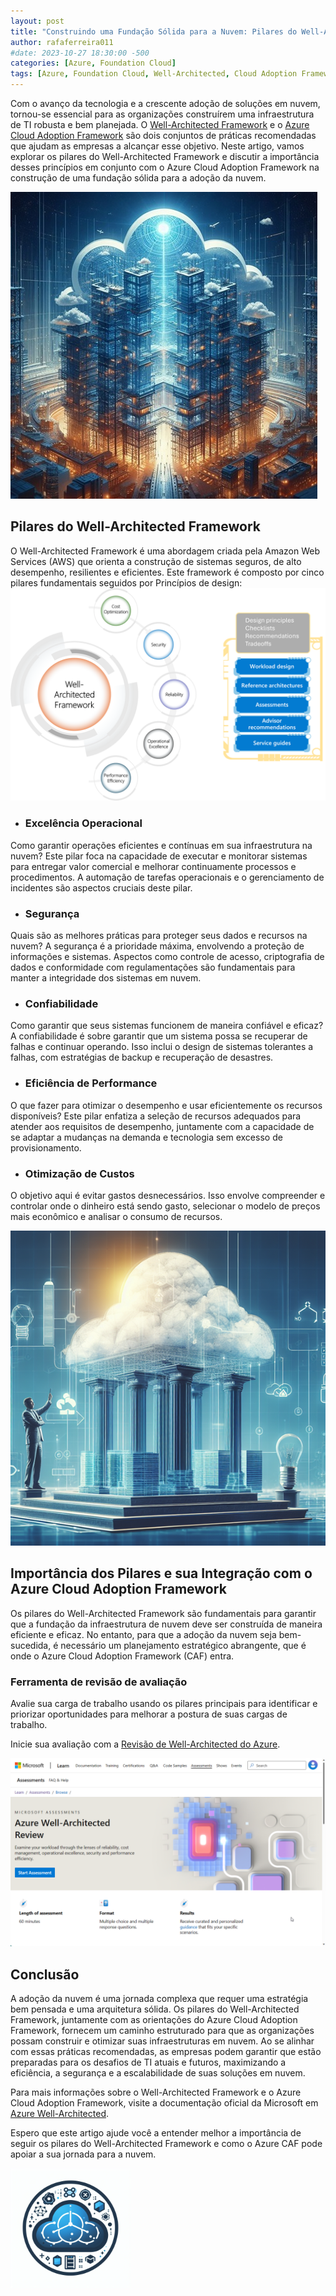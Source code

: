 ```yaml
---
layout: post
title: "Construindo uma Fundação Sólida para a Nuvem: Pilares do Well-Architected Framework e o Azure Cloud Adoption Framework"
author: rafaferreira011
#date: 2023-10-27 18:30:00 -500
categories: [Azure, Foundation Cloud]
tags: [Azure, Foundation Cloud, Well-Architected, Cloud Adoption Framework]
---
```


Com o avanço da tecnologia e a crescente adoção de soluções em nuvem, tornou-se essencial para as organizações construírem uma infraestrutura de TI robusta e bem planejada. O [Well-Architected Framework](https://learn.microsoft.com/pt-br/azure/well-architected/) e o [Azure Cloud Adoption Framework](https://learn.microsoft.com/pt-br/azure/cloud-adoption-framework/) são dois conjuntos de práticas recomendadas que ajudam as empresas a alcançar esse objetivo. Neste artigo, vamos explorar os pilares do Well-Architected Framework e discutir a importância desses princípios em conjunto com o Azure Cloud Adoption Framework na construção de uma fundação sólida para a adoção da nuvem.

![](/assets/img/posts/2023-12-12-well-architect-foundation-cloud4.jpeg)

## Pilares do Well-Architected Framework

O Well-Architected Framework é uma abordagem criada pela Amazon Web Services (AWS) que orienta a construção de sistemas seguros, de alto desempenho, resilientes e eficientes. Este framework é composto por cinco pilares fundamentais seguidos por Princípios de design:
![](/assets/img/posts/2023-12-12-well-architect-foundation-cloud2.png)


- ### Excelência Operacional
Como garantir operações eficientes e contínuas em sua infraestrutura na nuvem? Este pilar foca na capacidade de executar e monitorar sistemas para entregar valor comercial e melhorar continuamente processos e procedimentos. A automação de tarefas operacionais e o gerenciamento de incidentes são aspectos cruciais deste pilar.

- ### Segurança
Quais são as melhores práticas para proteger seus dados e recursos na nuvem? A segurança é a prioridade máxima, envolvendo a proteção de informações e sistemas. Aspectos como controle de acesso, criptografia de dados e conformidade com regulamentações são fundamentais para manter a integridade dos sistemas em nuvem.

- ### Confiabilidade
Como garantir que seus sistemas funcionem de maneira confiável e eficaz? A confiabilidade é sobre garantir que um sistema possa se recuperar de falhas e continuar operando. Isso inclui o design de sistemas tolerantes a falhas, com estratégias de backup e recuperação de desastres.

- ### Eficiência de Performance
O que fazer para otimizar o desempenho e usar eficientemente os recursos disponíveis? Este pilar enfatiza a seleção de recursos adequados para atender aos requisitos de desempenho, juntamente com a capacidade de se adaptar a mudanças na demanda e tecnologia sem excesso de provisionamento.

- ### Otimização de Custos
O objetivo aqui é evitar gastos desnecessários. Isso envolve compreender e controlar onde o dinheiro está sendo gasto, selecionar o modelo de preços mais econômico e analisar o consumo de recursos.

![](/assets/img/posts/2023-12-12-well-architect-foundation-cloud3.jpeg)

## Importância dos Pilares e sua Integração com o Azure Cloud Adoption Framework

Os pilares do Well-Architected Framework são fundamentais para garantir que a fundação da infraestrutura de nuvem deve ser construída de maneira eficiente e eficaz. No entanto, para que a adoção da nuvem seja bem-sucedida, é necessário um planejamento estratégico abrangente, que é onde o Azure Cloud Adoption Framework (CAF) entra.

### Ferramenta de revisão de avaliação

Avalie sua carga de trabalho usando os pilares principais para identificar e priorizar oportunidades para melhorar a postura de suas cargas de trabalho.

Inicie sua avaliação com a [Revisão de Well-Architected do Azure](https://learn.microsoft.com/pt-br/assessments/azure-architecture-review/).

![](/assets/img/posts/2023-12-12-well-architect-foundation-cloud1.png)

## Conclusão

A adoção da nuvem é uma jornada complexa que requer uma estratégia bem pensada e uma arquitetura sólida. Os pilares do Well-Architected Framework, juntamente com as orientações do Azure Cloud Adoption Framework, fornecem um caminho estruturado para que as organizações possam construir e otimizar suas infraestruturas em nuvem. Ao se alinhar com essas práticas recomendadas, as empresas podem garantir que estão preparadas para os desafios de TI atuais e futuros, maximizando a eficiência, a segurança e a escalabilidade de suas soluções em nuvem.

Para mais informações sobre o Well-Architected Framework e o Azure Cloud Adoption Framework, visite a documentação oficial da Microsoft em [Azure Well-Architected](https://learn.microsoft.com/pt-br/azure/well-architected/).

Espero que este artigo ajude você a entender melhor a importância de seguir os pilares do Well-Architected Framework e como o Azure CAF pode apoiar a sua jornada para a nuvem.

![](/assets/img/posts/logo.png)